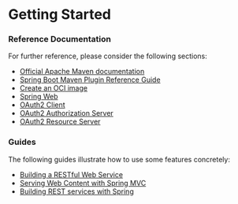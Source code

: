 # Getting Started

### Reference Documentation

For further reference, please consider the following sections:

* [Official Apache Maven documentation](https://maven.apache.org/guides/index.html)
* [Spring Boot Maven Plugin Reference Guide](https://docs.spring.io/spring-boot/docs/3.2.1/maven-plugin/reference/html/)
* [Create an OCI image](https://docs.spring.io/spring-boot/docs/3.2.1/maven-plugin/reference/html/#build-image)
* [Spring Web](https://docs.spring.io/spring-boot/docs/3.2.1/reference/htmlsingle/index.html#web)
* [OAuth2 Client](https://docs.spring.io/spring-boot/docs/3.2.1/reference/htmlsingle/index.html#web.security.oauth2.client)
* [OAuth2 Authorization Server](https://docs.spring.io/spring-boot/docs/3.2.1/reference/htmlsingle/index.html#web.security.oauth2.authorization-server)
* [OAuth2 Resource Server](https://docs.spring.io/spring-boot/docs/3.2.1/reference/htmlsingle/index.html#web.security.oauth2.server)

### Guides

The following guides illustrate how to use some features concretely:

* [Building a RESTful Web Service](https://spring.io/guides/gs/rest-service/)
* [Serving Web Content with Spring MVC](https://spring.io/guides/gs/serving-web-content/)
* [Building REST services with Spring](https://spring.io/guides/tutorials/rest/)

